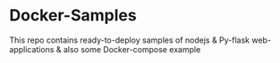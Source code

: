 # Docker-Samples
This repo contains ready-to-deploy samples of nodejs &amp; Py-flask web-applications &amp; also some Docker-compose example
